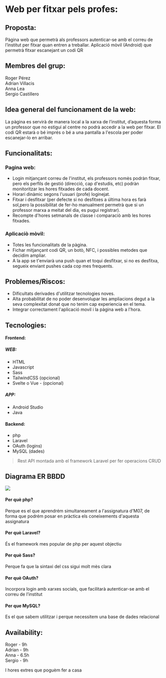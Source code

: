 # Web per fitxar pels profes:
## Proposta:
Pàgina web que permetrà als professors autenticar-se amb el correu de l’institut per fitxar quan entren a treballar.
Aplicació mòvil (Android) que permetrà fitxar escanejant un codi QR

## Membres del grup:
Roger Pérez  
Adrian Villacis  
Anna Lea  
Sergio Castillero  

## Idea general del funcionament de la web:
La pàgina es servirà de manera local a la xarxa de l’institut, d’aquesta forma un professor que no estigui al centre no podrà accedir a la web per fitxar. 
El codi QR estarà o bé imprés o bé a una pantalla a l'escola per poder escanejar-lo en arribar.

## Funcionalitats:
### Pagina web: 
* Login mitjançant correu de l'institut, els professors nomès podràn fitxar, pero els perfils de gestió (direcció, cap d'estudis, etc) podràn monitoritzar les hores fitxades de cada docent.
* Horari dinàmic segons l'usuari (profe) loginejat.  
* Fitxar i desfitxar (per defecte si no desfitxes a última hora es farà sol,pero la possibilitat de fer-ho manualment permetrà que si un professor marxa a meitat del dia, es pugui registrar).
* Recompte d'hores setmanals de classe i comparaciò amb les hores fitxades.
### Aplicaciò mòvil: 
* Totes les funcionalitats de la pàgina.
* Fichar mitjançant codi QR, un botò, NFC, i possibles metodes que decidim ampliar.
* A la app se t'enviarà una push quan et toqui desfitxar, si no es desfitxa, segueix enviant pushes cada cop mes frequents. 

## Problemes/Riscos:
* Dificultats derivades d'utilitzar tecnologies noves.
* Alta probabilitat de no poder desenvolupar les ampliacions degut a la seva complexitat donat que no tenim cap experiencia en el tema.
* Integrar correctament l'aplicació movil i la pàgina web a l'hora.

## Tecnologies:
#### Frontend:
##### WEB:
* HTML
* Javascript
* Sass
* TailwindCSS (opcional)
* Svelte o Vue - (opcional)
##### APP: 
* Android Studio
* Java

#### Backend:
* php
* Laravel
* OAuth (logins)
* MySQL (dades)
> Rest API montada amb el framework Laravel per fer operacions CRUD

## Diagrama ER BBDD
![](https://i.imgur.com/2rfGsZV.png)

#### Per què php?
Perque es el que aprendrém simultaneament a l'assignatura d'M07, de forma que podrém posar en pràctica els coneixements d'aquesta assignatura
#### Per què Laravel?
És el framework mes popular de php per aquest objectiu
#### Per què Sass?
Perque fa que la sintaxi del css sigui molt mès clara
#### Per què OAuth?
Incorpora login amb xarxes socials, que facilitarà autenticar-se amb el correu de l’institut
#### Per que MySQL?
Es el que sabem utilitzar i perque necessitem una base de dades relacional


## Availability:
Roger - 9h  
Adrian - 9h  
Anna - 6.5h  
Sergio - 9h

I hores extres que poguèm fer a casa
